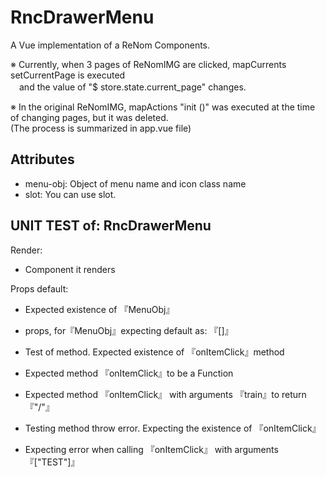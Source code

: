 # RncDrawerMenu

A Vue implementation of a ReNom Components.  

※ Currently, when 3 pages of ReNomIMG are clicked, mapCurrents setCurrentPage is executed  
　and the value of "$ store.state.current_page" changes.  

※ In the original ReNomIMG, mapActions "init ()" was executed at the time of changing pages, but it was deleted.   
(The process is summarized in app.vue file)  



## Attributes

- menu-obj: Object of menu name and icon class name
- slot: You can use slot.

## UNIT TEST of: RncDrawerMenu

Render:
- Component it renders

Props default:
- Expected existence of 『MenuObj』
- props, for『MenuObj』expecting default as: 『[]』

- Test of method. Expected existence of 『onItemClick』method
- Expected method 『onItemClick』to be a Function
- Expected method 『onItemClick』 with arguments 『train』to return 『"/"』

- Testing method throw error. Expecting the existence of 『onItemClick』
- Expecting error when calling 『onItemClick』 with arguments 『["TEST"]』
